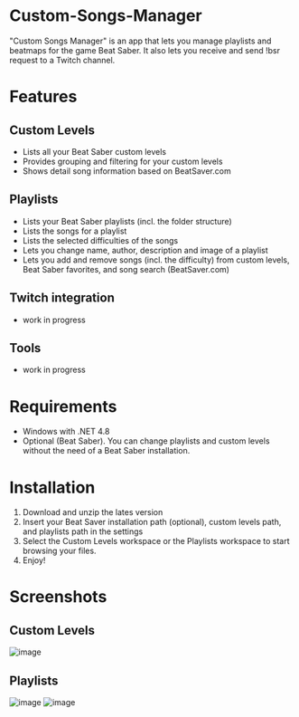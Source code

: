 # Custom-Songs-Manager
"Custom Songs Manager" is an app that lets you manage playlists and beatmaps for the game Beat Saber. It also lets you receive and send !bsr request to a Twitch channel.
# Features
## Custom Levels
- Lists all your Beat Saber custom levels
- Provides grouping and filtering for your custom levels
- Shows detail song information based on BeatSaver.com
## Playlists
- Lists your Beat Saber playlists (incl. the folder structure)
- Lists the songs for a playlist
- Lists the selected difficulties of the songs
- Lets you change name, author, description and image of a playlist
- Lets you add and remove songs (incl. the difficulty) from custom levels, Beat Saber favorites, and song search (BeatSaver.com)
## Twitch integration
- work in progress
## Tools
- work in progress

# Requirements
- Windows with .NET 4.8
- Optional (Beat Saber). You can change playlists and custom levels without the need of a Beat Saber installation.
# Installation
1. Download and unzip the lates version
2. Insert your Beat Saver installation path (optional), custom levels path, and playlists path in the settings
3. Select the Custom Levels workspace or the Playlists workspace to start browsing your files.
4. Enjoy!
# Screenshots
## Custom Levels
![image](https://user-images.githubusercontent.com/65510170/171868905-56513f9d-04fd-4eab-9071-7e96beb3dfdd.png)
## Playlists
![image](https://user-images.githubusercontent.com/65510170/171869191-bc9ec386-203e-408d-8733-a8bff173e0e4.png)
![image](https://user-images.githubusercontent.com/65510170/171869447-81987f35-d673-4fa4-9f9d-81fc57531087.png)
